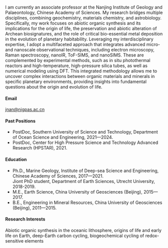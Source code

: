  

I am currently an associate professor at the Nanjing Institute of Geology and Palaeontology, Chinese Academy of Sciences. My research bridges multiple disciplines, combining geochemistry, materials chemistry, and astrobiology. Specifically, my work focuses on abiotic organic synthesis and its implications for the origin of life, the preservation and abiotic alteration of Archean biosignatures, and the role of critical bio-essential metal deposition in the evolution of planetary habitability. Leveraging my interdisciplinary expertise, I adopt a multifaceted approach that integrates advanced micro- and nanoscale observational techniques, including electron microscopy, Raman spectroscopy, nanoIR, ToF-SIMS, and nanoSIMS. These are complemented by experimental methods, such as in situ photothermal reactors and high-temperature, high-pressure silica tubes, as well as numerical modeling using DFT. This integrated methodology allows me to uncover complex interactions between organic materials and minerals in specific planetary environments, providing insights into fundamental questions about the origin and evolution of life.


#### Email
jnan@nigpas.ac.cn


#### Past Positions
- PostDoc, Southern University of Science and Technology, Department of Ocean Science and Engineering, 2021—2024.
- PostDoc, Center for High Pressure Science and Technology Advanced Research (HPSTAR), 2021.

#### Education
- Ph.D., Marine Geology, Institute of Deep-sea Science and Engineering, Chinese Academy of Sciences, 2017—2021.\
  Jiont PhD student, Department of Earth Sciences, Utrecht University, 2018-2019.
- M.E., Earth Science, China University of Geosciences (Beijing), 2015—2017.
- B.E., Engineering in Mineral Resources, China University of Geosciences (Beijing), 2011—2015.

#### Research Interests
Abiotic organic synthesis in the oceanic lithosphere, origins of life and early life on Earth, deep-Earth carbon cycling, biogeochemical cycling of redox-sensitive elements

